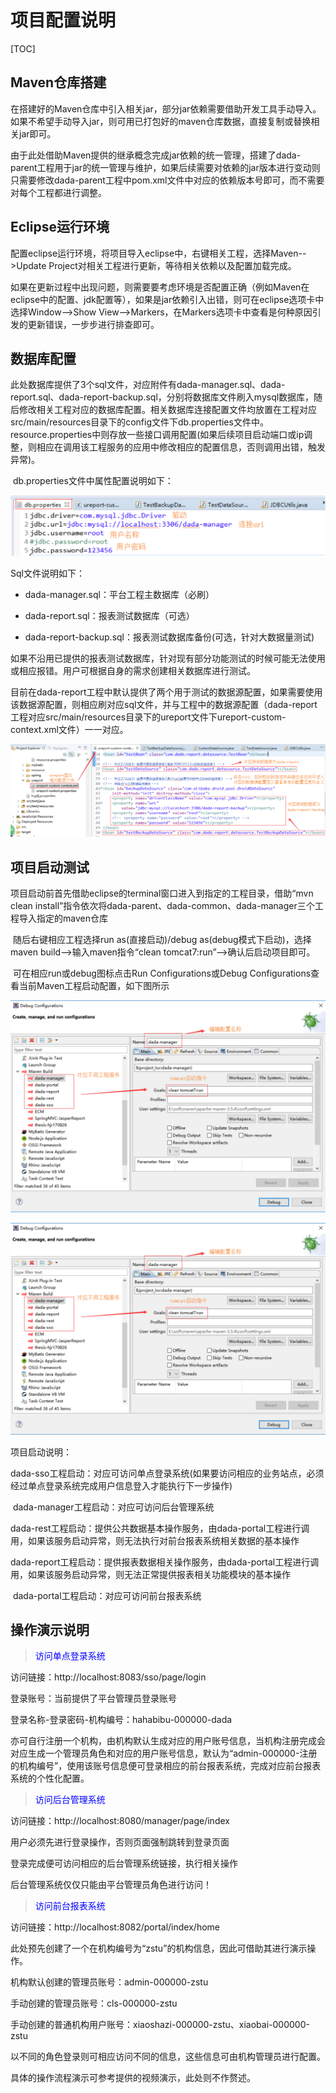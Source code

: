 # 项目配置说明

[TOC]

## Maven仓库搭建

​	在搭建好的Maven仓库中引入相关jar，部分jar依赖需要借助开发工具手动导入。如果不希望手动导入jar，则可用已打包好的maven仓库数据，直接复制或替换相关jar即可。

由于此处借助Maven提供的继承概念完成jar依赖的统一管理，搭建了dada-parent工程用于jar的统一管理与维护，如果后续需要对依赖的jar版本进行变动则只需要修改dada-parent工程中pom.xml文件中对应的依赖版本号即可，而不需要对每个工程都进行调整。



## Eclipse运行环境

​	配置eclipse运行环境，将项目导入eclipse中，右键相关工程，选择Maven-->Update Project对相关工程进行更新，等待相关依赖以及配置加载完成。

​	如果在更新过程中出现问题，则需要要考虑环境是否配置正确（例如Maven在eclipse中的配置、jdk配置等），如果是jar依赖引入出错，则可在eclipse选项卡中选择Window-->Show View-->Markers，在Markers选项卡中查看是何种原因引发的更新错误，一步步进行排查即可。



## 数据库配置

​	此处数据库提供了3个sql文件，对应附件有dada-manager.sql、dada-report.sql、dada-report-backup.sql，分别将数据库文件刷入mysql数据库，随后修改相关工程对应的数据库配置。相关数据库连接配置文件均放置在工程对应src/main/resources目录下的config文件下db.properties文件中。resource.properties中则存放一些接口调用配置(如果后续项目启动端口或ip调整，则相应在调用该工程服务的应用中修改相应的配置信息，否则调用出错，触发异常)。

​	db.properties文件中属性配置说明如下：

![image-20210417094543823]([dada]-项目配置说明.assets/image-20210417094543823.png)

Sql文件说明如下：

- dada-manager.sql：平台工程主数据库（必刷）

- dada-report.sql：报表测试数据库（可选）

- dada-report-backup.sql：报表测试数据库备份(可选，针对大数据量测试)

​	如果不沿用已提供的报表测试数据库，针对现有部分功能测试的时候可能无法使用或相应报错。用户可根据自身的需求创建相关数据库进行测试。

​	目前在dada-report工程中默认提供了两个用于测试的数据源配置，如果需要使用该数据源配置，则相应刷对应sql文件，并与工程中的数据源配置（dada-report工程对应src/main/resources目录下的ureport文件下ureport-custom-context.xml文件）一一对应。

![image-20210417094625171]([dada]-项目配置说明.assets/image-20210417094625171.png)



## 项目启动测试

​	项目启动前首先借助eclipse的terminal窗口进入到指定的工程目录，借助“mvn clean install”指令依次将dada-parent、dada-common、dada-manager三个工程导入指定的maven仓库

​	随后右键相应工程选择run as(直接启动)/debug as(debug模式下启动)，选择maven build-->输入maven指令“clean tomcat7:run”-->确认后启动项目即可。

​	可在相应run或debug图标点击Run Configurations或Debug Configurations查看当前Maven工程启动配置，如下图所示

![image-20210417094652686]([dada]-项目配置说明.assets/image-20210417094652686.png)

![image-20210417094701562]([dada]-项目配置说明.assets/image-20210417094701562.png)

项目启动说明：

​	dada-sso工程启动：对应可访问单点登录系统(如果要访问相应的业务站点，必须经过单点登录系统完成用户信息登入才能执行下一步操作)

​	dada-manager工程启动：对应可访问后台管理系统

​	dada-rest工程启动：提供公共数据基本操作服务，由dada-portal工程进行调用，如果该服务启动异常，则无法执行对前台报表系统相关数据的基本操作

​	dada-report工程启动：提供报表数据相关操作服务，由dada-portal工程进行调用，如果该服务启动异常，则无法正常提供报表相关功能模块的基本操作

​	dada-portal工程启动：对应可访问前台报表系统



## 操作演示说明

> <font color=blue>访问单点登录系统</font>

访问链接：http://localhost:8083/sso/page/login

登录账号：当前提供了平台管理员登录账号

登录名称-登录密码-机构编号：hahabibu-000000-dada

亦可自行注册一个机构，由机构默认生成对应的用户账号信息，当机构注册完成会对应生成一个管理员角色和对应的用户账号信息，默认为“admin-000000-注册的机构编号”，使用该账号信息便可登录相应的前台报表系统，完成对应前台报表系统的个性化配置。

> <font color=blue>访问后台管理系统</font>

访问链接：http://localhost:8080/manager/page/index

用户必须先进行登录操作，否则页面强制跳转到登录页面

登录完成便可访问相应的后台管理系统链接，执行相关操作

后台管理系统仅仅只能由平台管理员角色进行访问！

> <font color=blue>访问前台报表系统</font>

访问链接：http://localhost:8082/portal/index/home

此处预先创建了一个在机构编号为“zstu”的机构信息，因此可借助其进行演示操作。

机构默认创建的管理员账号：admin-000000-zstu

手动创建的管理员账号：cls-000000-zstu

手动创建的普通机构用户账号：xiaoshazi-000000-zstu、xiaobai-000000-zstu

以不同的角色登录则可相应访问不同的信息，这些信息可由机构管理员进行配置。

具体的操作流程演示可参考提供的视频演示，此处则不作赘述。